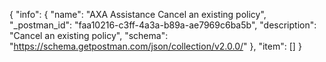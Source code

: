 {
  "info": {
    "name": "AXA Assistance Cancel an existing policy",
    "_postman_id": "faa10216-c3ff-4a3a-b89a-ae7969c6ba5b",
    "description": "Cancel an existing policy",
    "schema": "https://schema.getpostman.com/json/collection/v2.0.0/"
  },
  "item": []
}